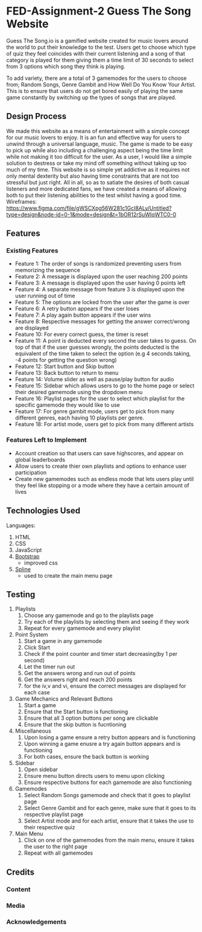 # FED-Assignment-2 Guess The Song Website
Guess The Song.io is a gamified website created for music lovers around the world to put their knowledge to the test. Users get to choose which type of quiz they feel coincides with their current listening and a song of that category is played for them giving them a time limit of 30 seconds to select from 3 options which song they think is playing. 

To add variety, there are a total of 3 gamemodes for the users to choose from; Random Songs, Genre Gambit and How Well Do You Know Your Artist. This is to ensure that users do not get bored easily of playing the same game constantly by switching up the types of songs that are played.
## Design Process
We made this website as a means of entertainment with a simple concept for our music lovers to enjoy. It is an fun and effective way for users to unwind through a universal language, music. The game is made to be easy to pick up while also including a challenging aspect being the time limit while not making it too difficult for the user. As a user, I would like a simple solution to destress or take my mind off something without taking up too much of my time. This website is so simple yet addictive as it requires not only mental dexterity but also having time constraints that are not too stressful but just right. All in all, so as to satiate the desires of both casual listeners and more dedicated fans, we have created a means of allowing both to put their listening abilities to the test whilst having a good time.
Wireframes: 
https://www.figma.com/file/gWSCXpg56W281c1GcI8ALy/Untitled?type=design&node-id=0-1&mode=design&t=1bOR12rSuWIqWTC0-0
## Features

### Existing Features
- Feature 1: The order of songs is randomized preventing users from memorizing the sequence
- Feature 2: A message is displayed upon the user reaching 200 points
- Feature 3: A message is displayed upon the user having 0 points left
- Feature 4: A separate message from feature 3 is displayed upon the user running out of time
- Feature 5: The options are locked from the user after the game is over
- Feature 6: A retry button appears if the user loses
- Feature 7: A play again button appears if the user wins
- Feature 8: Respective messages for getting the answer correct/wrong are displayed
- Feature 10: For every correct guess, the timer is reset
- Feature 11: A point is deducted every second the user takes to guess.
On top of that if the user guesses wrongly, the points deducted is the equivalent of the time taken to select the option (e.g 4 seconds taking, -4 points for getting the question wrong)
- Feature 12: Start button and Skip button
- Feature 13: Back button to return to menu
- Feature 14: Volume slider as well as pause/play button for audio
- Feature 15: Sidebar which allows users to go to the home page or select their desired gamemode using the dropdown menu
- Feature 16: Playlist pages for the user to select which playlist for the specific gamemode they would like to use
- Feature 17: For genre gambit mode, users get to pick from many different genres, each having 10 playlists per genre.
- Feature 18: For artist mode, users get to pick from many different artists

### Features Left to Implement
- Account creation so that users can save highscores, and appear on global leaderboards
- Allow users to create thier own playlists and options to enhance user participation
- Create new gamemodes such as endless mode that lets users play until they feel like stopping or a mode where they have a certain amount of lives
## Technologies Used
Languages:
1. HTML
2. CSS
3. JavaScript
4. [Bootstrap](https://getbootstrap.com/) 
    - improved css
5. [Spline](https://spline.design/)
    - used to create the main menu page
## Testing
1. Playlists
    1. Choose any gamemode and go to the playlists page
    2. Try each of the playlists by selecting them and seeing if they work
    3. Repeat for every gamemode and every playlist
2. Point System
    1. Start a game in any gamemode
    2. Click Start
    3. Check if the point counter and timer start decreasing(by 1 per second)
    4. Let the timer run out
    5. Get the answers wrong and run out of points
    6. Get the answers right and reach 200 points
    7. for the iv,v and vi, ensure the correct messages are displayed for each case
3. Game Mechanics and Relevant Buttons
    1. Start a game
    2. Ensure that the Start button is functioning
    3. Ensure that all 3 option buttons per song are clickable
    4. Ensure that the skip button is fucntioning
4. Miscellaneous
    1. Upon losing a game ensure a retry button appears and is functioning
    2. Upon winning a game enusre a try again button appears and is functioning
    3. For both cases, ensure the back button is working
5. Sidebar
    1. Open sidebar
    2. Ensure menu button directs users to menu upon clicking
    3. Ensure respective buttons for each gamemode are also functioning
6. Gamemodes
    1. Select Random Songs gamemode and check that it goes to playlist page
    2. Select Genre Gambit and for each genre, make sure that it goes to its respective playlist page
    3. Select Artist mode and for each artist, ensure that it takes the use to their respective quiz
7. Main Menu
    1. Click on one of the gamemodes from the main menu, ensure it takes the user to the right page
    2. Repeat with all gamemodes



## Credits

### Content

### Media

### Acknowledgements



